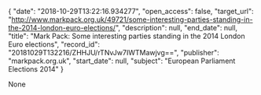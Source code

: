 {
  "date": "2018-10-29T13:22:16.934277", 
  "open_access": false, 
  "target_url": "http://www.markpack.org.uk/49721/some-interesting-parties-standing-in-the-2014-london-euro-elections/", 
  "description": null, 
  "end_date": null, 
  "title": "Mark Pack: Some interesting parties standing in the 2014 London Euro elections", 
  "record_id": "20181029T132216/ZHHJU/rTNvJw7IWTMawjvg==", 
  "publisher": "markpack.org.uk", 
  "start_date": null, 
  "subject": "European Parliament Elections 2014"
}

None